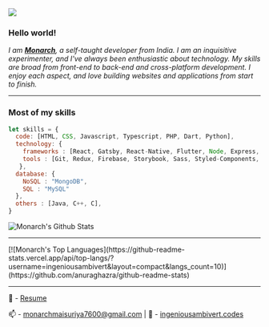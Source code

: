 


<img margin="auto" src="https://i.ibb.co/DfrvkM9/undraw-solution-mindset-34bi.png"/>

### Hello world!

<p>
  <em>
    I am <a href="https://www.about.me/monarchmaisuriya" target="_blank"> <b>Monarch</b></a>, a self-taught developer from India.
I am an inquisitive experimenter, and I've always been enthusiastic about technology. My skills are broad from front-end to back-end and cross-platform development.
I enjoy each aspect, and love building websites and applications from start to finish. <br>
  </em>  
</p>
<hr>

### Most of my skills 

```javascript
let skills = {
  code: [HTML, CSS, Javascript, Typescript, PHP, Dart, Python],
  technology: {
    frameworks : [React, Gatsby, React-Native, Flutter, Node, Express, Feathers, Flask, FastAPI],
    tools : [Git, Redux, Firebase, Storybook, Sass, Styled-Components, EJS]
   },
  database: {
    NoSQL : "MongoDB",
    SQL : "MySQL"
  },
  others : [Java, C++, C],
}
```
![Monarch's Github Stats](https://github-readme-stats.vercel.app/api?username=ingeniousambivert&show_icons=true&hide_border=true&count_private=true&include_all_commits=true)
<hr>
[![Monarch's Top Languages](https://github-readme-stats.vercel.app/api/top-langs/?username=ingeniousambivert&layout=compact&langs_count=10)](https://github.com/anuraghazra/github-readme-stats)

<hr>



📝 - [Resume](https://docs.google.com/document/d/e/2PACX-1vQzExda4Yfc_LDy1hi-Xjx2iYHGufVJ2duF7buYvr2JWLZKMAq6R_v27cFm-zENrUP0vCN1B3hN13Qh/pub)

📫 - monarchmaisuriya7600@gmail.com | 🔭 - [ingeniousambivert.codes](https://www.ingeniousambivert.codes/)




<!--
**ingeniousambivert/ingeniousambivert** is a ✨ _special_ ✨ repository because its `README.md` (this file) appears on your GitHub profile.

Here are some ideas to get you started:

- 🔭 I’m currently working on ...
- 🌱 I’m currently learning ...
- 👯 I’m looking to collaborate on ...
- 🤔 I’m looking for help with ...
- 💬 Ask me about ...
- 📫 How to reach me: ...
- 😄 Pronouns: ...
- ⚡ Fun fact: ...

-->
